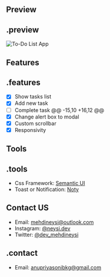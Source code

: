 ## Preview
## .preview
![To-Do List App](https://i.ibb.co/h73STxF/screencapture-localhost-5500-2020-11-29-22-11-39.png)
## Features

## .features
- [x] Show tasks list
- [x] Add new task
- [ ] Complete task
@@ -15,10 +16,12 @@
- [x] Change alert box to modal
- [x] Custom scrollbar
- [x] Responsivity
## Tools

## .tools
- Css Framework: [Semantic UI](https://semantic-ui.com)
- Toast or Notification: [Noty](https://ned.im/noty)
## Contact US
- Email: [mehdineysi@outlook.com](mailto:mehdineysi@outlook.com)
- Instagram: [@neysi.dev](https://instagram.com/neysi.dev)
- Twitter: [@dev_mehdineysi](https://twitter.com/dev_mehdineysi)

## .contact
- Email: [anupriyasonibkg@gmail.com](mailto:anupriyasonibkg@gmail.com)